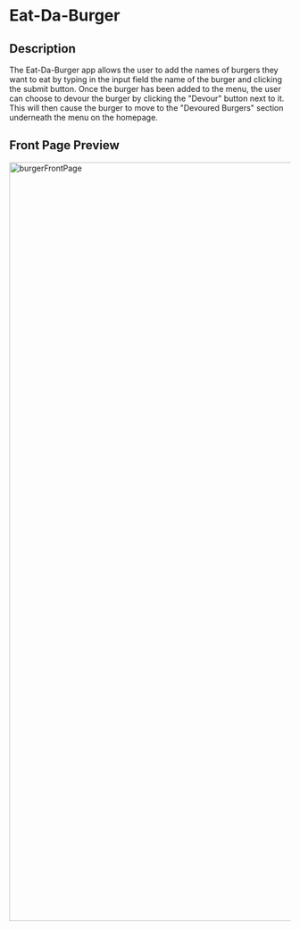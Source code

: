 # Eat-Da-Burger


Description
------------
The Eat-Da-Burger app allows the user to add the names of burgers they want to eat by typing in the input field the name of the burger and clicking the submit button. Once the burger has been added to the menu, the user can choose to devour the burger by clicking the "Devour" button next to it. This will then cause the burger to move to the "Devoured Burgers" section underneath the menu on the homepage. 

Front Page Preview
------------

<img width="1359" alt="burgerFrontPage" src="https://user-images.githubusercontent.com/50416482/60739848-44929780-9f18-11e9-91da-586c08df6bf8.png">
